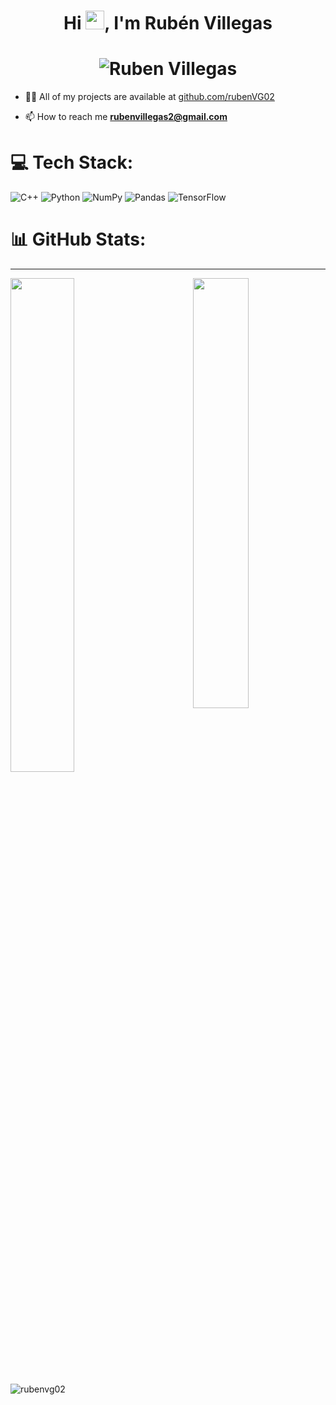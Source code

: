 <h1 align="center">Hi <img src="https://media.giphy.com/media/hvRJCLFzcasrR4ia7z/giphy.gif" width="30px">, I'm Rubén Villegas</h1>
<h1 align="center">
  <img src="https://readme-typing-svg.demolab.com/?lines=Biotechnology+Student;Python+Developer&font=Fira%35Code&center=true&width=500&height=50&duration=5000&pause=1000&color=F74F38" alt="Ruben Villegas">
</h1>


- 👨‍💻 All of my projects are available at [github.com/rubenVG02](github.com/rubenVG02)

- 📫 How to reach me **rubenvillegas2@gmail.com**



# 💻 Tech Stack:
![C++](https://img.shields.io/badge/c++-%2300599C.svg?style=for-the-badge&logo=c%2B%2B&logoColor=white) ![Python](https://img.shields.io/badge/python-3670A0?style=for-the-badge&logo=python&logoColor=ffdd54) ![NumPy](https://img.shields.io/badge/numpy-%23013243.svg?style=for-the-badge&logo=numpy&logoColor=white) ![Pandas](https://img.shields.io/badge/pandas-%23150458.svg?style=for-the-badge&logo=pandas&logoColor=white) ![TensorFlow](https://img.shields.io/badge/TensorFlow-%23FF6F00.svg?style=for-the-badge&logo=TensorFlow&logoColor=white)

# 📊 GitHub Stats:

</p>
<hr />
<img  src="https://github-readme-stats.vercel.app/api?username=RubenVG02&show_icons=true&theme=dark" width="42%" align="right" >
<img  src="https://github-readme-streak-stats.herokuapp.com/?user=RubenVG02&show_icons=true&theme=dark" width="45%"  >

<p align="left"> <img src="https://komarev.com/ghpvc/?username=rubenvg02&label=Profile%20views&color=0e75b6&style=flat" alt="rubenvg02" /> </p>
